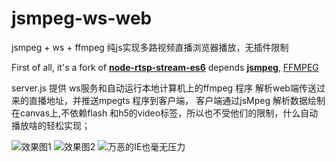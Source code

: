 # jsmpeg-ws-web
jsmpeg + ws + ffmpeg  纯js实现多路视频直播浏览器播放，无插件限制

First of all, it's a fork of [**node-rtsp-stream-es6**](https://github.com/Wifsimster/node-rtsp-stream-es6)
depends
[**jsmpeg**](https://github.com/phoboslab/jsmpeg), [FFMPEG](https://ffmpeg.org/download.html)

server.js 提供 ws服务和自动运行本地计算机上的ffmpeg 程序 解析web端传送过来的直播地址，并推送mpegts 程序到客户端， 客户端通过jsMpeg 解析数据绘制在canvas上,不依赖flash 和h5的video标签，所以也不受他们的限制，什么自动播放啥的轻松实现；


![效果图1](https://github.com/zhairuihao/jsmpeg-ws-web/blob/master/doc/jsmpeg.gif?raw=true)
![效果图2](https://github.com/zhairuihao/jsmpeg-ws-web/blob/master/doc/ffmpeg.png?raw=true)
![万恶的IE也毫无压力](https://github.com/zhairuihao/jsmpeg-ws-web/blob/master/doc/jsmpeg-ie.gif?raw=true)
